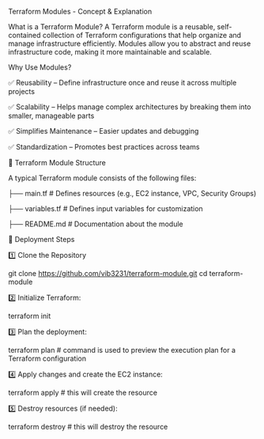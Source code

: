 Terraform Modules - Concept & Explanation

What is a Terraform Module?
A Terraform module is a reusable, self-contained collection of Terraform configurations that help organize and manage infrastructure efficiently. Modules allow you to abstract and reuse infrastructure code, making it more maintainable and scalable.

Why Use Modules?

✅ Reusability – Define infrastructure once and reuse it across multiple projects

✅ Scalability – Helps manage complex architectures by breaking them into smaller, manageable parts

✅ Simplifies Maintenance – Easier updates and debugging

✅ Standardization – Promotes best practices across teams

📂 Terraform Module Structure

A typical Terraform module consists of the following files:

├── main.tf         # Defines resources (e.g., EC2 instance, VPC, Security Groups)

├── variables.tf    # Defines input variables for customization

├── README.md       # Documentation about the module


🚀 Deployment Steps

1️⃣ Clone the Repository

git clone https://github.com/vib3231/terraform-module.git
cd terraform-module

2️⃣ Initialize Terraform:

  terraform init

3️⃣ Plan the deployment:

terraform plan  #  command is used to preview the execution plan for a Terraform configuration

4️⃣ Apply changes and create the EC2 instance:

terraform apply  # this will create the resource

5️⃣ Destroy resources (if needed):

terraform destroy  # this will destroy the resource
